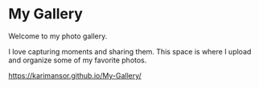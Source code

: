 



# My Gallery

Welcome to my photo gallery.

I love capturing moments and sharing them. This space is where I upload and organize some of my favorite photos.

https://karimansor.github.io/My-Gallery/
